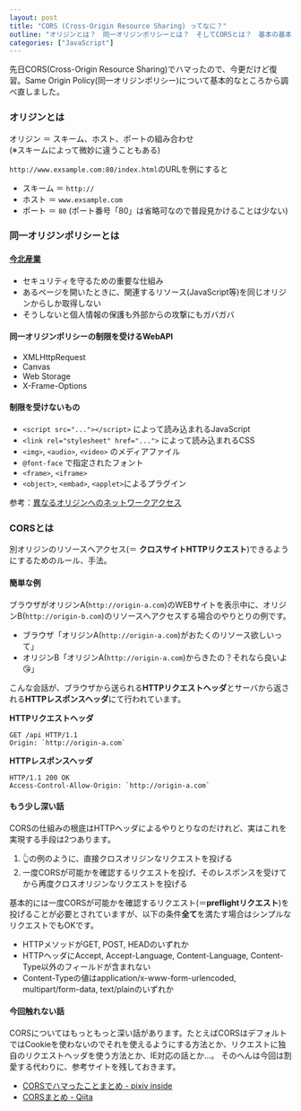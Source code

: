 ```yaml
---
layout: post
title: "CORS (Cross-Origin Resource Sharing) ってなに？"
outline: "オリジンとは？　同一オリジンポリシーとは？　そしてCORSとは？　基本の基本と関連用語をまとめて復習したら、意外と知らなかったことがちらほらありました。"
categories: ["JavaScript"]
---
```


先日CORS(Cross-Origin Resource Sharing)でハマったので、今更だけど復習。Same Origin Policy(同一オリジンポリシー)について基本的なところから調べ直しました。

### オリジンとは

オリジン ＝ スキーム、ホスト、ポートの組み合わせ  
(※スキームによって微妙に違うこともある)

`http://www.exsample.com:80/index.html`のURLを例にすると

- スキーム ＝ `http://`
- ホスト ＝ `www.exsample.com`
- ポート ＝ `80` (ポート番号「80」は省略可なので普段見かけることは少ない)

### 同一オリジンポリシーとは

<h4><a href="http://dic.nicovideo.jp/a/%E4%BB%8A%E5%8C%97%E7%94%A3%E6%A5%AD" target="\_blank">今北産業</a></h4>

- セキュリティを守るための重要な仕組み
- あるページを開いたときに、関連するリソース(JavaScript等)を同じオリジンからしか取得しない
- そうしないと個人情報の保護も外部からの攻撃にもガバガバ


#### 同一オリジンポリシーの制限を受けるWebAPI

- XMLHttpRequest
- Canvas
- Web Storage
- X-Frame-Options

#### 制限を受けないもの
- `<script src="..."></script>` によって読み込まれるJavaScript
- `<link rel="stylesheet" href="...">` によって読み込まれるCSS
- `<img>`, `<audio>`, `<video>` のメディアファイル
- `@font-face` で指定されたフォント
- `<frame>`, `<iframe>`
- `<object>`, `<embad>`, `<applet>`によるプラグイン

参考：[異なるオリジンへのネットワークアクセス](https://developer.mozilla.org/ja/docs/Web/Security/Same-origin_policy#Cross-origin_network_access)



### CORSとは

別オリジンのリソースへアクセス(＝ **クロスサイトHTTPリクエスト**)できるようにするためのルール、手法。

#### 簡単な例
ブラウザがオリジンA(`http://origin-a.com`)のWEBサイトを表示中に、オリジンB(`http://origin-b.com`)のリソースへアクセスする場合のやりとりの例です。

- ブラウザ「オリジンA(`http://origin-a.com`)がおたくのリソース欲しいって」
- オリジンB「オリジンA(`http://origin-a.com`)からきたの？それなら良いよ😘」

こんな会話が、ブラウザから送られる**HTTPリクエストヘッダ**とサーバから返される**HTTPレスポンスヘッダ**にて行われています。

**HTTPリクエストヘッダ**

```
GET /api HTTP/1.1
Origin: `http://origin-a.com`
```

**HTTPレスポンスヘッダ**

```
HTTP/1.1 200 OK
Access-Control-Allow-Origin: `http://origin-a.com`
```


#### もう少し深い話
CORSの仕組みの根底はHTTPヘッダによるやりとりなのだけれど、実はこれを実現する手段は2つあります。

1. 👆の例のように、直接クロスオリジンなリクエストを投げる
2. 一度CORSが可能かを確認するリクエストを投げ、そのレスポンスを受けてから再度クロスオリジンなリクエストを投げる

基本的には一度CORSが可能かを確認するリクエスト(＝**preflightリクエスト**)を投げることが必要とされていますが、以下の条件**全て**を満たす場合はシンプルなリクエストでもOKです。

- HTTPメソッドがGET, POST, HEADのいずれか
- HTTPヘッダにAccept, Accept-Language, Content-Language, Content-Type以外のフィールドが含まれない
- Content-Typeの値はapplication/x-www-form-urlencoded, multipart/form-data, text/plainのいずれか

#### 今回触れない話
CORSについてはもっともっと深い話があります。たとえばCORSはデフォルトではCookieを使わないのでそれを使えるようにする方法とか、リクエストに独自のリクエストヘッダを使う方法とか、IE対応の話とか…。
そのへんは今回は割愛する代わりに、参考サイトを残しておきます。

- [CORSでハマったことまとめ - pixiv inside](http://inside.pixiv.net/entry/2014/12/16/181804)
- [CORSまとめ - Qiita](http://qiita.com/tomoyukilabs/items/81698edd5812ff6acb34)

